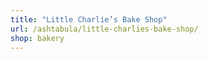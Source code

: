 ```yaml
---
title: "Little Charlie’s Bake Shop"
url: /ashtabula/little-charlies-bake-shop/
shop: bakery
---
```

